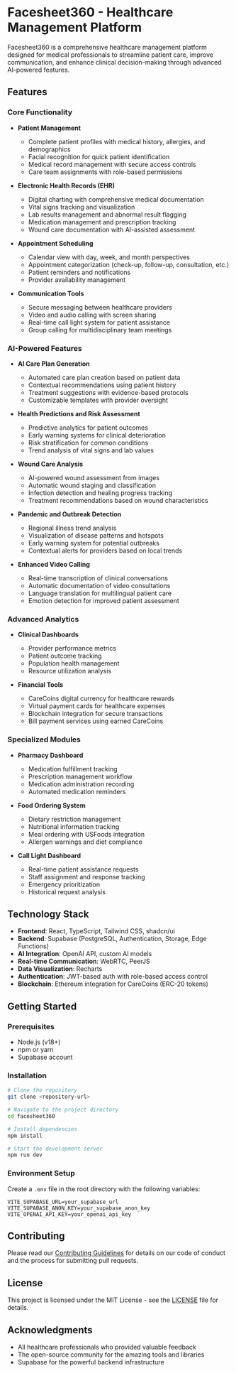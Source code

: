 # Facesheet360 - Healthcare Management Platform

Facesheet360 is a comprehensive healthcare management platform designed for medical professionals to streamline patient care, improve communication, and enhance clinical decision-making through advanced AI-powered features.

## Features

### Core Functionality

- **Patient Management**
  - Complete patient profiles with medical history, allergies, and demographics
  - Facial recognition for quick patient identification
  - Medical record management with secure access controls
  - Care team assignments with role-based permissions

- **Electronic Health Records (EHR)**
  - Digital charting with comprehensive medical documentation
  - Vital signs tracking and visualization
  - Lab results management and abnormal result flagging
  - Medication management and prescription tracking
  - Wound care documentation with AI-assisted assessment

- **Appointment Scheduling**
  - Calendar view with day, week, and month perspectives
  - Appointment categorization (check-up, follow-up, consultation, etc.)
  - Patient reminders and notifications
  - Provider availability management

- **Communication Tools**
  - Secure messaging between healthcare providers
  - Video and audio calling with screen sharing
  - Real-time call light system for patient assistance
  - Group calling for multidisciplinary team meetings

### AI-Powered Features

- **AI Care Plan Generation**
  - Automated care plan creation based on patient data
  - Contextual recommendations using patient history
  - Treatment suggestions with evidence-based protocols
  - Customizable templates with provider oversight

- **Health Predictions and Risk Assessment**
  - Predictive analytics for patient outcomes
  - Early warning systems for clinical deterioration
  - Risk stratification for common conditions
  - Trend analysis of vital signs and lab values

- **Wound Care Analysis**
  - AI-powered wound assessment from images
  - Automatic wound staging and classification
  - Infection detection and healing progress tracking
  - Treatment recommendations based on wound characteristics

- **Pandemic and Outbreak Detection**
  - Regional illness trend analysis
  - Visualization of disease patterns and hotspots
  - Early warning system for potential outbreaks
  - Contextual alerts for providers based on local trends

- **Enhanced Video Calling**
  - Real-time transcription of clinical conversations
  - Automatic documentation of video consultations
  - Language translation for multilingual patient care
  - Emotion detection for improved patient assessment

### Advanced Analytics

- **Clinical Dashboards**
  - Provider performance metrics
  - Patient outcome tracking
  - Population health management
  - Resource utilization analysis

- **Financial Tools**
  - CareCoins digital currency for healthcare rewards
  - Virtual payment cards for healthcare expenses
  - Blockchain integration for secure transactions
  - Bill payment services using earned CareCoins

### Specialized Modules

- **Pharmacy Dashboard**
  - Medication fulfillment tracking
  - Prescription management workflow
  - Medication administration recording
  - Automated medication reminders

- **Food Ordering System**
  - Dietary restriction management
  - Nutritional information tracking
  - Meal ordering with USFoods integration
  - Allergen warnings and diet compliance

- **Call Light Dashboard**
  - Real-time patient assistance requests
  - Staff assignment and response tracking
  - Emergency prioritization
  - Historical request analysis

## Technology Stack

- **Frontend**: React, TypeScript, Tailwind CSS, shadcn/ui
- **Backend**: Supabase (PostgreSQL, Authentication, Storage, Edge Functions)
- **AI Integration**: OpenAI API, custom AI models
- **Real-time Communication**: WebRTC, PeerJS
- **Data Visualization**: Recharts
- **Authentication**: JWT-based auth with role-based access control
- **Blockchain**: Ethereum integration for CareCoins (ERC-20 tokens)

## Getting Started

### Prerequisites

- Node.js (v18+)
- npm or yarn
- Supabase account

### Installation

```bash
# Clone the repository
git clone <repository-url>

# Navigate to the project directory
cd facesheet360

# Install dependencies
npm install

# Start the development server
npm run dev
```

### Environment Setup

Create a `.env` file in the root directory with the following variables:

```
VITE_SUPABASE_URL=your_supabase_url
VITE_SUPABASE_ANON_KEY=your_supabase_anon_key
VITE_OPENAI_API_KEY=your_openai_api_key
```

## Contributing

Please read our [Contributing Guidelines](CONTRIBUTING.md) for details on our code of conduct and the process for submitting pull requests.

## License

This project is licensed under the MIT License - see the [LICENSE](LICENSE) file for details.

## Acknowledgments

- All healthcare professionals who provided valuable feedback
- The open-source community for the amazing tools and libraries
- Supabase for the powerful backend infrastructure